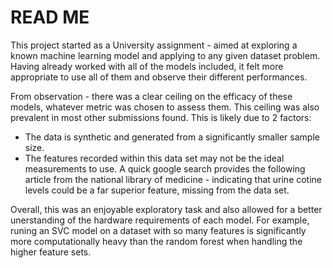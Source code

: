 # READ ME

This project started as a University assignment - aimed at exploring a known machine learning model and applying to any given dataset problem.
Having already worked with all of the models included, it felt more appropriate to use all of them and observe their different performances.

From observation - there was a clear ceiling on the efficacy of these models, whatever metric was chosen to assess them. This ceiling was also prevalent in most other submissions found.
This is likely due to 2 factors:

* The data is synthetic and generated from a significantly smaller sample size.
* The features recorded within this data set may not be the ideal measurements to use. A quick google search provides the following article from the national library of medicine - indicating that urine cotine levels could be a far superior feature, missing from the data set.

Overall, this was an enjoyable exploratory task and also allowed for a better unerstanding of the hardware requirements of each model. For example, runing an SVC model on a dataset with so many features is significantly more computationally heavy than the random forest when handling the higher feature sets.

